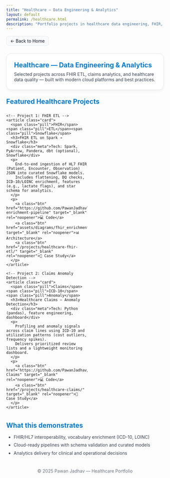 ```yaml
---
title: "Healthcare — Data Engineering & Analytics"
layout: default
permalink: /healthcare.html
description: "Portfolio projects in healthcare data engineering, FHIR, and analytics."
---
```

<p style="margin:16px 0;">
  <a href="/" class="btn" style="display:inline-flex;align-items:center;gap:6px;
      padding:6px 12px;border-radius:8px;border:1px solid #e5e7eb;
      background:#f8fafc;color:#111827;text-decoration:none;font-size:14px;">
    ← Back to Home
  </a>
</p>
<section style="background:#fff;border:1px solid #e5e7eb;border-radius:16px;padding:24px;margin:24px 0;box-shadow:0 4px 10px rgba(0,0,0,.05);">
  <h1 style="color:#007ACC;margin:0 0 8px;">Healthcare — Data Engineering & Analytics</h1>
  <p style="color:#374151;margin:0;">
    Selected projects across FHIR ETL, claims analytics, and healthcare data quality — built with modern cloud platforms and best practices.
  </p>
</section>

<style>
  .grid{display:grid;grid-template-columns:repeat(2,minmax(260px,1fr));gap:16px}
  @media(max-width:800px){.grid{grid-template-columns:1fr}}
  .card{border:1px solid #e5e7eb;border-radius:12px;background:#fff;padding:16px;box-shadow:0 2px 6px rgba(0,0,0,.04)}
  .card h3{margin:0 0 6px;color:#1f2937}
  .card p{margin:0 0 10px;color:#374151;line-height:1.6}
  .meta{font-size:12px;color:#6b7280;margin-bottom:6px}
  .btn{display:inline-flex;align-items:center;justify-content:center;padding:6px 12px;border-radius:8px;border:1px solid #e5e7eb;background:#f8fafc;color:#111827;text-decoration:none;font-size:14px;margin-right:8px}
  .btn:hover{background:#fff;box-shadow:0 4px 14px rgba(0,0,0,.08)}
  .pill{display:inline-block;background:#eff6ff;color:#0f2e5e;border:1px solid #dbeafe;padding:2px 8px;border-radius:999px;font-size:12px;margin-right:6px}
</style>

<section style="margin:24px 0;">
  <h2 style="color:#007ACC;margin:0 0 12px;">Featured Healthcare Projects</h2>
  <div class="grid">

    <!-- Project 1: FHIR ETL -->
    <article class="card">
      <span class="pill">FHIR</span><span class="pill">ETL</span><span class="pill">Snowflake</span>
      <h3>FHIR ETL on Spark → Snowflake</h3>
      <div class="meta">Tech: Spark, PyArrow, Pandera, dbt (optional), Snowflake</div>
      <p>
        End-to-end ingestion of HL7 FHIR (Patient, Encounter, Observation) JSON into curated Snowflake models.
        Includes flattening, DQ checks, ICD-10/LOINC enrichment, features (e.g., lactate flags), and star schema for analytics.
      </p>
      <p>
        <a class="btn" href="https://github.com/PawanJadhav7/fhir-enrichment-pipeline" target="_blank" rel="noopener">💻 Code</a>
        <a class="btn" href="assets/diagrams/fhir_enrichment_arch.png" target="_blank" rel="noopener">📊 Architecture</a>
        <a class="btn" href="/projects/healthcare-fhir-etl/" target="_blank" rel="noopener">📄 Case Study</a>
      </p>
    </article>

    <!-- Project 2: Claims Anomaly Detection -->
    <article class="card">
      <span class="pill">Claims</span><span class="pill">ICD-10</span><span class="pill">Anomaly</span>
      <h3>Healthcare Claims — Anomaly Detection</h3>
      <div class="meta">Tech: Python (pandas), feature engineering, dashboard</div>
      <p>
        Profiling and anomaly signals across claim lines using ICD-10 and utilization patterns (cost outliers, frequency spikes).
        Delivers prioritized review lists and a lightweight monitoring dashboard.
      </p>
      <p>
        <a class="btn" href="https://github.com/PawanJadhav/Healthcare-Claims" target="_blank" rel="noopener">💻 Code</a>
        <a class="btn" href="/projects/healthcare-claims/" target="_blank" rel="noopener">📄 Case Study</a>
      </p>
    </article>

  </div>
</section>

<section style="margin:24px 0;">
  <h2 style="color:#007ACC;margin:0 0 12px;">What this demonstrates</h2>
  <ul style="margin:0;color:#374151;line-height:1.8;">
    <li>FHIR/HL7 interoperability, vocabulary enrichment (ICD-10, LOINC)</li>
    <li>Cloud-ready pipelines with schema validation and curated models</li>
    <li>Analytics delivery for clinical and operational decisions</li>
  </ul>
</section>

<section style="text-align:center;margin:36px 0 10px;color:#6b7280;font-size:14px;">
  © 2025 Pawan Jadhav — Healthcare Portfolio
</section>

